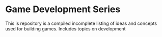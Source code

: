 # Game Development Series
This is repository is a compiled incomplete listing of ideas and concepts used for building games. Includes topics on development
